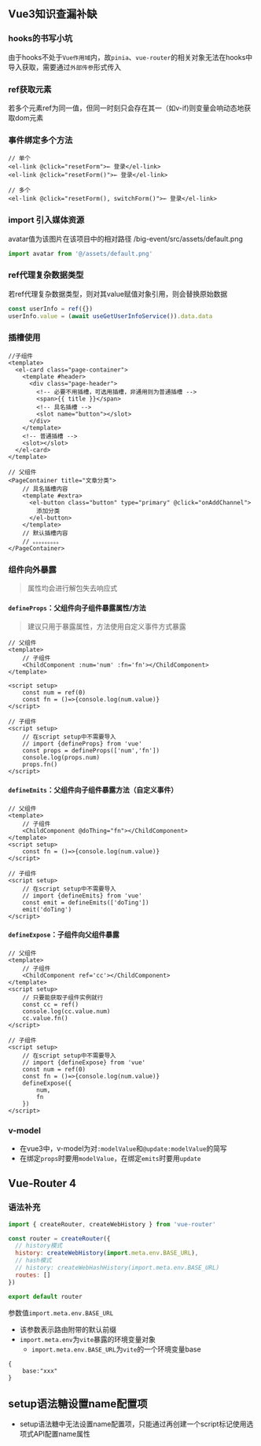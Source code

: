 ## Vue3知识查漏补缺

### hooks的书写小坑

由于hooks不处于`Vue作用域`内，故`pinia`、`vue-router`的相关对象无法在hooks中导入获取，需要通过`外部传参`形式传入



### ref获取元素

若多个元素ref为同一值，但同一时刻只会存在其一（如v-if)则变量会响动态地获取dom元素



### 事件绑定多个方法

```vue
// 单个
<el-link @click="resetForm">← 登录</el-link>
<el-link @click="resetForm()">← 登录</el-link>

// 多个
<el-link @click="resetForm(), switchForm()">← 登录</el-link>
```





### import 引入媒体资源

avatar值为该图片在该项目中的相对路径    /big-event/src/assets/default.png

```js
import avatar from '@/assets/default.png'
```





### ref代理复杂数据类型

若ref代理复杂数据类型，则对其value赋值对象引用，则会替换原始数据

```js
const userInfo = ref({})
userInfo.value = (await useGetUserInfoService()).data.data
```





### 插槽使用

```vue
//子组件
<template>
  <el-card class="page-container">
    <template #header>
      <div class="page-header">
        <!-- 必要不用插槽，可选用插槽，非通用则为普通插槽 -->
        <span>{{ title }}</span>
        <!-- 具名插槽 -->	
        <slot name="button"></slot>
      </div>
    </template>
    <!-- 普通插槽 -->
    <slot></slot>
  </el-card>
</template>
```



```vue
// 父组件
<PageContainer title="文章分类">
    // 具名插槽内容
    <template #extra>
      <el-button class="button" type="primary" @click="onAddChannel">
        添加分类
      </el-button>
    </template>
    // 默认插槽内容
    // 。。。。。。。。。
</PageContainer> 
```





### 组件向外暴露

> 属性均会进行解包失去响应式

#### `defineProps`：父组件向子组件暴露属性/方法

> 建议只用于暴露属性，方法使用自定义事件方式暴露

```vue
// 父组件
<template>
    // 子组件
    <ChildComponent :num='num' :fn='fn'></ChildComponent>
</template>

<script setup>
    const num = ref(0)
    const fn = ()=>{console.log(num.value)}
</script>
```

```vue
// 子组件
<script setup>
    // 在script setup中不需要导入
	// import {defineProps} from 'vue'
	const props = defineProps(['num','fn'])
    console.log(props.num)
    props.fn()
</script>
```



#### `defineEmits`：父组件向子组件暴露方法（自定义事件）

```vue
// 父组件
<template>
    // 子组件
    <ChildComponent @doThing="fn"></ChildComponent>
</template>
<script setup>
    const fn = ()=>{console.log(num.value)}
</script>
```

```vue
// 子组件
<script setup>
    // 在script setup中不需要导入
	// import {defineEmits} from 'vue'
	const emit = defineEmits(['doTing'])
    emit('doTing')
</script>
```



#### `defineExpose`：子组件向父组件暴露

```vue
// 父组件
<template>
    // 子组件
    <ChildComponent ref='cc'></ChildComponent>
</template>
<script setup>
    // 只要能获取子组件实例就行
    const cc = ref()
    console.log(cc.value.num)
    cc.value.fn()
</script>
```

```vue
// 子组件
<script setup>
    // 在script setup中不需要导入
	// import {defineExpose} from 'vue'
    const num = ref(0)
	const fn = ()=>{console.log(num.value)}
    defineExpose({
        num,
        fn
    })
</script>
```





### v-model

- 在vue3中，v-model为对`:modelValue`和`@update:modelValue`的简写
- 在绑定`props`时要用`modelValue`，在绑定`emits`时要用`update`





## Vue-Router 4

###  语法补充

```js
import { createRouter, createWebHistory } from 'vue-router'

const router = createRouter({
  // history模式
  history: createWebHistory(import.meta.env.BASE_URL),
  // hash模式
  // history: createWebHashHistory(import.meta.env.BASE_URL)
  routes: []
})

export default router
```

参数值`import.meta.env.BASE_URL`

- 该参数表示路由附带的默认前缀
- `import.meta.env`为`vite`暴露的环境变量对象
  - `import.meta.env.BASE_URL`为`vite`的一个环境变量base

```
{
	base:"xxx"
}
```



## setup语法糖设置name配置项

- setup语法糖中无法设置name配置项，只能通过再创建一个script标记使用选项式API配置name属性
